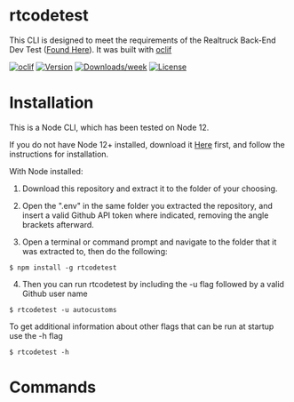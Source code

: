 rtcodetest
==========

This CLI is designed to meet the requirements of the Realtruck Back-End Dev Test ([Found Here](https://github.com/AutoCustoms/back-end-dev-test)).  It was built with [oclif](https://oclif.io/)

[![oclif](https://img.shields.io/badge/cli-oclif-brightgreen.svg)](https://oclif.io)
[![Version](https://img.shields.io/npm/v/rtcodetest.svg)](https://npmjs.org/package/rtcodetest)
[![Downloads/week](https://img.shields.io/npm/dw/rtcodetest.svg)](https://npmjs.org/package/rtcodetest)
[![License](https://img.shields.io/npm/l/rtcodetest.svg)](https://github.com/siege-master/ideal-memory/blob/master/package.json)

# Installation

This is a Node CLI, which has been tested on Node 12.

If you do not have Node 12+ installed, download it [Here](https://nodejs.org/en/download/) first, and follow the instructions for installation.

With Node installed:

1.  Download this repository and extract it to the folder of your choosing.  

2.  Open the ".env" in the same folder you extracted the repository, and insert a valid Github API token where indicated, removing the angle brackets afterward.  

3.  Open a terminal or command prompt and navigate to the folder that it was extracted to, then do the following:

```sh-session
$ npm install -g rtcodetest
```
4. Then you can run rtcodetest by including the -u flag followed by a valid Github user name

```sh-session
$ rtcodetest -u autocustoms
```
To get additional information about other flags that can be run at startup use the -h flag

```sh-session
$ rtcodetest -h
```
<!-- usagestop -->

# Commands

